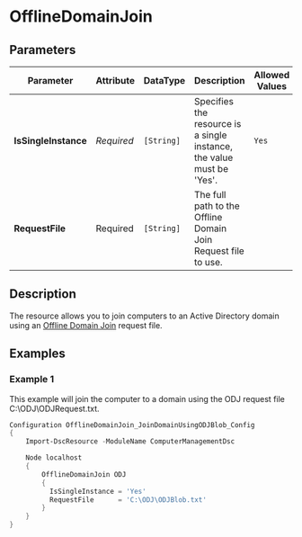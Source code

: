 # OfflineDomainJoin

## Parameters

| Parameter            | Attribute  | DataType   | Description                                                           | Allowed Values |
| -------------------- | ---------- | ---------- | --------------------------------------------------------------------- | -------------- |
| **IsSingleInstance** | *Required* | `[String]` | Specifies the resource is a single instance, the value must be 'Yes'. | `Yes`          |
| **RequestFile**      | Required   | `[String]` | The full path to the Offline Domain Join Request file to use.         |                |

## Description

The resource allows you to join computers to an Active Directory domain using an
[Offline Domain Join](https://technet.microsoft.com/en-us/library/offline-domain-join-djoin-step-by-step(v=ws.10).aspx)
request file.

## Examples

### Example 1

This example will join the computer to a domain using the ODJ
request file C:\ODJ\ODJRequest.txt.

```powershell
Configuration OfflineDomainJoin_JoinDomainUsingODJBlob_Config
{
    Import-DscResource -ModuleName ComputerManagementDsc

    Node localhost
    {
        OfflineDomainJoin ODJ
        {
          IsSingleInstance = 'Yes'
          RequestFile      = 'C:\ODJ\ODJBlob.txt'
        }
    }
}
```

